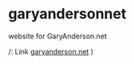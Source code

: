 # garyandersonnet
website for GaryAnderson.net

/: Link [garyanderson.net](https://garyanderson.net)
)

